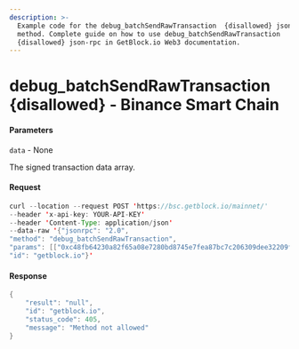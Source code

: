 ```yaml
---
description: >-
  Example code for the debug_batchSendRawTransaction  {disallowed} json-rpc
  method. Сomplete guide on how to use debug_batchSendRawTransaction 
  {disallowed} json-rpc in GetBlock.io Web3 documentation.
---
```


# debug\_batchSendRawTransaction {disallowed} - Binance Smart Chain

#### Parameters

`data` - None

The signed transaction data array.

#### Request

```java
curl --location --request POST 'https://bsc.getblock.io/mainnet/' 
--header 'x-api-key: YOUR-API-KEY' 
--header 'Content-Type: application/json' 
--data-raw '{"jsonrpc": "2.0",
"method": "debug_batchSendRawTransaction",
"params": [["0xc48fb64230a82f65a08e7280bd8745e7fea87bc7c206309dee32209fe9a985f7"]],
"id": "getblock.io"}'
```

#### Response

```java
{
    "result": "null",
    "id": "getblock.io",
    "status_code": 405,
    "message": "Method not allowed"
}
```

